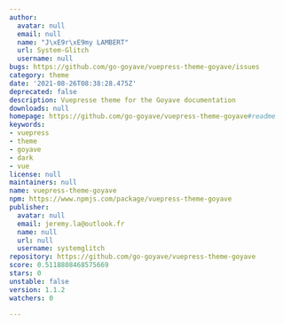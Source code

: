 ```yaml
---
author:
  avatar: null
  email: null
  name: "J\xE9r\xE9my LAMBERT"
  url: System-Glitch
  username: null
bugs: https://github.com/go-goyave/vuepress-theme-goyave/issues
category: theme
date: '2021-08-26T08:38:28.475Z'
deprecated: false
description: Vuepresse theme for the Goyave documentation
downloads: null
homepage: https://github.com/go-goyave/vuepress-theme-goyave#readme
keywords:
- vuepress
- theme
- goyave
- dark
- vue
license: null
maintainers: null
name: vuepress-theme-goyave
npm: https://www.npmjs.com/package/vuepress-theme-goyave
publisher:
  avatar: null
  email: jeremy.la@outlook.fr
  name: null
  url: null
  username: systemglitch
repository: https://github.com/go-goyave/vuepress-theme-goyave
score: 0.5118808468575669
stars: 0
unstable: false
version: 1.1.2
watchers: 0

---
```


